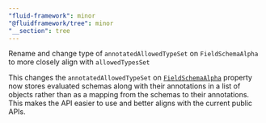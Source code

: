 ```yaml
---
"fluid-framework": minor
"@fluidframework/tree": minor
"__section": tree
---
```

Rename and change type of `annotatedAllowedTypeSet` on `FieldSchemaAlpha` to more closely align with `allowedTypesSet`

This changes the `annotatedAllowedTypeSet` on [`FieldSchemaAlpha`](https://fluidframework.com/docs/api/fluid-framework/fieldschemaalpha-class) property now stores evaluated schemas along with their annotations in a list of objects rather than as a mapping from the schemas to their annotations. This makes the API easier to use and better aligns with the current public APIs.
